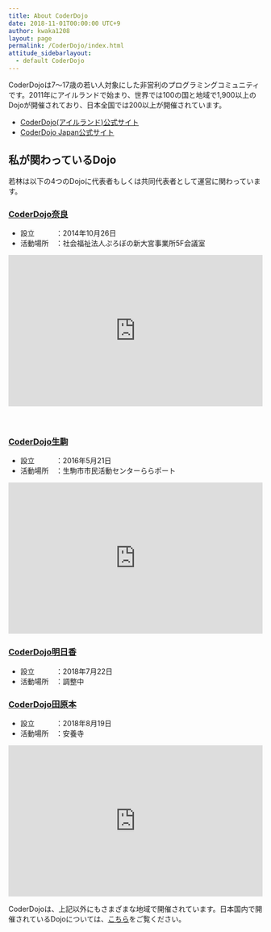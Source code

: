 ```yaml
---
title: About CoderDojo
date: 2018-11-01T00:00:00 UTC+9
author: kwaka1208
layout: page
permalink: /CoderDojo/index.html
attitude_sidebarlayout:
  - default CoderDojo
---
```


CoderDojoは7〜17歳の若い人対象にした非営利のプログラミングコミュニティです。2011年にアイルランドで始まり、世界では100の国と地域で1,900以上のDojoが開催されており、日本全国では200以上が開催されています。
- [CoderDojo(アイルランド)公式サイト](https://coderdojo.com/)
- [CoderDojo Japan公式サイト](https://coderdojo.jp/)

## 私が関わっているDojo
若林は以下の4つのDojoに代表者もしくは共同代表者として運営に関わっています。

### [CoderDojo奈良](https://coderdojo-nara-ikoma.github.io/)
<a href="https://www.facebook.com/CoderDojoNara/" target="_blank"><i class="fa fa-facebook fa-2x"></i></a>
<a href="https://twitter.com/CoderDojoNara" target="_blank"><i class="fa fa-twitter fa-2x"></i></a>
- 設立　　　：2014年10月26日
- 活動場所　：社会福祉法人ぷろぼの新大宮事業所5F会議室

<iframe src="https://www.google.com/maps/embed?pb=!1m18!1m12!1m3!1d1640.4164628611582!2d135.81252473253886!3d34.68416594997671!2m3!1f0!2f0!3f0!3m2!1i1024!2i768!4f13.1!3m3!1m2!1s0x0%3A0x7704280a62f8de05!2zRmVsbG93IFNoaXAgQ2VudGVyIO-8iOOBt-OCjeOBvOOBrumjn-Wggu-8iQ!5e0!3m2!1sja!2sjp!4v1515917883997" width="100%" height="300" frameborder="0" style="border:0" allowfullscreen></iframe>

　
### [CoderDojo生駒](https://coderdojo-nara-ikoma.github.io/)
<a href="https://www.facebook.com/CoderDojoNara/" target="_blank"><i class="fa fa-facebook fa-2x"></i></a>
<a href="https://twitter.com/CoderDojoNara" target="_blank"><i class="fa fa-twitter fa-2x"></i></a>
- 設立　　　：2016年5月21日
- 活動場所　：生駒市市民活動センターららポート

<iframe src="https://www.google.com/maps/embed?pb=!1m18!1m12!1m3!1d3280.525501527698!2d135.6960562148688!3d34.69192329119674!2m3!1f0!2f0!3f0!3m2!1i1024!2i768!4f13.1!3m3!1m2!1s0x600123b9089edb75%3A0x72f3641027e35691!2z55Sf6aeS5biC5b255omAIOW4guawkea0u-WLleaOqOmAsuOCu-ODs-OCv-ODvOOCieOCieODneODvOODiA!5e0!3m2!1sja!2sjp!4v1460431723394" width="100%" height="300" frameborder="0" style="border:0" allowfullscreen></iframe>

### [CoderDojo明日香](https://coderdojo-asuka.github.io/)
<a href="https://www.facebook.com/coderdojo.asuka/" target="_blank"><i class="fa fa-facebook fa-2x"></i></a>
<a href="https://twitter.com/CoderDojoAsuka" target="_blank"><i class="fa fa-twitter fa-2x"></i></a>
- 設立　　　：2018年7月22日
- 活動場所　：調整中

### [CoderDojo田原本](https://coderdojo-tawaramoto.github.io/)
<a href="https://www.facebook.com/CoderDojoTawaramoto/" target="_blank"><i class="fa fa-facebook fa-2x"></i></a>
- 設立　　　：2018年8月19日
- 活動場所　：安養寺

<iframe src="https://www.google.com/maps/embed?pb=!1m18!1m12!1m3!1d3285.5484765918122!2d135.79204795055682!3d34.5649859803737!2m3!1f0!2f0!3f0!3m2!1i1024!2i768!4f13.1!3m3!1m2!1s0x600133d4176ea5f1%3A0xf6a4400d529e01a9!2z5a6J6aSK5a-6!5e0!3m2!1sja!2sjp!4v1532757944937" width="100%" height="300" frameborder="0" style="border:0" allowfullscreen></iframe>

CoderDojoは、上記以外にもさまざまな地域で開催されています。日本国内で開催されているDojoについては、[こちら](https://coderdojo.jp/)をご覧ください。
